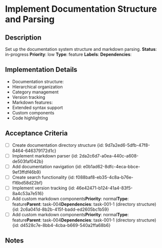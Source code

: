 #   Implement Documentation Structure and Parsing
## Description
Set up the documentation system structure and markdown parsing.
**Status**: in-progress
**Priority**: low
**Type**: feature
**Labels**: 
**Dependencies**: 
## Implementation Details
- Documentation structure:
- Hierarchical organization
- Category management
- Version tracking
- Markdown features:
- Extended syntax support
- Custom components
- Code highlighting
## Acceptance Criteria
- [ ] Create documentation directory structure {id: 9d7a2ed6-5dfb-47f8-8464-646379172d1c}
- [ ] Implement markdown parser {id: 2da2c6d7-a0ea-440c-a608-de503faf042b}
- [ ] Add documentation navigation {id: e0b1ad62-8dfc-4eca-bbce-9ef3ffdf46b9}
- [ ] Create search functionality {id: f088baf8-eb35-4c8a-b76e-f16bd58d22bf}
- [ ] Implement version tracking {id: 46e42471-b124-41a4-83f5-8a4c53a7e516}
- [ ] Add custom markdown components**Priority**: normal**Type**: feature**Parent**: task-004**Dependencies**: task-001-1 (directory structure) {id: 2c6a041d-8b2b-415f-badd-ed2605bc1b59}
- [ ] Add custom markdown components**Priority**: normal**Type**: feature**Parent**: task-004**Dependencies**: task-001-1 (directory structure) {id: d4528c7e-8bb4-4cba-b669-540a2ffa68b6}
## Notes
